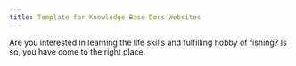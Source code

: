 ```yaml
---
title: Template for Knowledge Base Docs Websites
---
```


Are you interested in learning the life skills and fulfilling hobby of fishing? Is so, you have come to the right place.